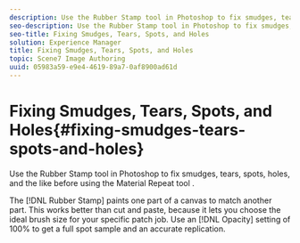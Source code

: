 ```yaml
---
description: Use the Rubber Stamp tool in Photoshop to fix smudges, tears, spots, holes, and the like before using the Material Repeat tool .
seo-description: Use the Rubber Stamp tool in Photoshop to fix smudges, tears, spots, holes, and the like before using the Material Repeat tool .
seo-title: Fixing Smudges, Tears, Spots, and Holes
solution: Experience Manager
title: Fixing Smudges, Tears, Spots, and Holes
topic: Scene7 Image Authoring
uuid: 05983a59-e9e4-4619-89a7-0af8900ad61d
---
```


# Fixing Smudges, Tears, Spots, and Holes{#fixing-smudges-tears-spots-and-holes}

Use the Rubber Stamp tool in Photoshop to fix smudges, tears, spots, holes, and the like before using the Material Repeat tool .

The [!DNL Rubber Stamp] paints one part of a canvas to match another part. This works better than cut and paste, because it lets you choose the ideal brush size for your specific patch job. Use an [!DNL Opacity] setting of 100% to get a full spot sample and an accurate replication. 
